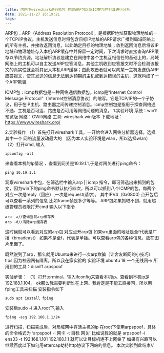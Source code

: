 ```yaml
---
title: 内网下wireshark进行抓包 抓取ARP包以及ICMP包并对其进行分析
date: 2021-11-27 16:19:21
tags:
---
```


ARP包：ARP（Address Resolution Protocol），是根据IP地址获取物理地址的一个TCP/IP协议。主机发送信息时将包含目标IP地址的ARP请求广播到局域网络上的所有主机，并接收返回消息，以此确定目标的物理地址；收到返回消息后将该IP地址和物理地址存入本机ARP缓存中并保留一定时间，下次请求时直接查询ARP缓存以节约资源。地址解析协议是建立在网络中各个主机互相信任的基础上的，局域网络上的主机可以自主发送ARP应答消息，其他主机收到应答报文时不会检测该报文的真实性就会将其记入本机ARP缓存；由此攻击者就可以向某一主机发送伪ARP应答报文，使其发送的信息无法到达预期的主机或到达错误的主机，这就构成了一个ARP欺骗

ICMP包：icmp数据包是一种网络通信数据包。icmp是“Internet Control Message Protocol”（Internet控制消息协议）的缩写。它是TCP/IP的一个子协议，用于在IP主机、路由器之间传递控制消息。icmp控制包是指用于探查网络通不通、主机是否可达、路由是否可用等网络问题的消息。
1.实验环境
系统：win11预览版
网络：GWifi网络
工具: wireshark win版本
下载地址：https://www.wireshark.org/

2.实验操作
（1）首先打开wireshark工具，一开始会进入网络分析器选择，选择其中一个 网络流量波动最大的 （因为本人实验环境是wlan，所以选择wlan）
（2）打开cmd,
输入
```
ipconfig -all
```
来查看本机的Ip情况 ，查看到网关是10.19.1.1,于是对网关进行ping命令：
```
ping 10.19.1.1
```
观察wireshark中包，在筛选栏中输入arp || icmp 指令，即可筛选出来抓到的包文，因为win下的ping命令默认执行四次，所以可以抓到八个ICMP的包，每两个对应一次是reply（回应）,一次是request(请求)。
其中IPV4（0x0800) 点开包后可以查看一系列的信息 比如frame帧是多少等等。
ARP包如果抓取不到，就用超级管理员权限打开cmd 输入以下指令
```
arp -a//查询当前arp缓存表
arp -d//清除arp缓存表
```
这时候就可以看到对应的arp包
对应点开arp包 如果src里面的地址是全f代表是广播（broadcast） 如果不是全f，代表是单播。可以查看arp包的各种信息，放在图片里面了。



既然说到了arp，那么就用Ubuntu来进行一次arp欺骗（让舍友断网的小技巧） tips:因为校园网有隔离，所以我在家实验的
实验环境:ubuntu 18
一个无线网卡
所用到的工具：disniff arpspoof


实验步骤：
（1）打开terminal，输入ifconfig来查看本机ip。查看到本机ip是192.168.1.104。
ok那么我需要判断谁在上网。我肯定是不能去直接问，所以用fping工具来扫描
安装指令如下
```
sudo apt install fping
```
安装后sudo -i
进入root下,输入
```
fping -asg 192.168.1.1/24
```
进行扫描，扫描完成后，对局域网中存活主机的ip
在root下使用arpspoof，具体的命令格式为 ‘arpspoof -i 网卡 -t 目标 网关’
比如说我的就是
arpspoof -i ens33 -t 192.168.1.101 192.168.1.1
就可以让目标机连不上网络了
如果有兴趣可以继续百度以下如何用ettercap劫持http协议下网站的信息。
本次实验到此结束//